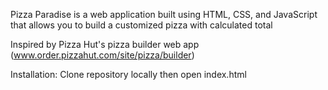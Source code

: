 Pizza Paradise is a web application built using HTML, CSS, and JavaScript that allows you to build a customized pizza with calculated total

Inspired by Pizza Hut's pizza builder web app (www.order.pizzahut.com/site/pizza/builder)

Installation:
Clone repository locally then open index.html
